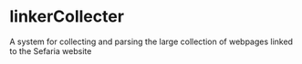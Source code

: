 # linkerCollecter
A system for collecting and parsing the large collection of webpages linked to the Sefaria website
